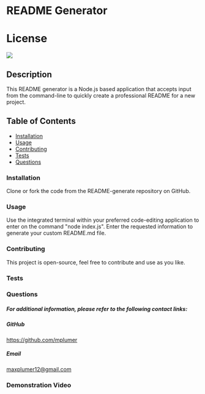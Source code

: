 
# README Generator

# License
![](https://img.shields.io/badge/License-GNU%20General%20Public%20License%20(GPL)-blue.svg)

## Description 
This README generator is a Node.js based application that accepts input from the command-line to quickly create a professional README for a new project.

## Table of Contents
* [Installation](#installation) 
* [Usage](#usage) 
* [Contributing](#contributing)
* [Tests](#tests)  
* [Questions](#questions)


### Installation
Clone or fork the code from the README-generate repository on GitHub.

### Usage
Use the integrated terminal within your preferred code-editing application to enter on the command "node index.js". Enter the requested information to generate your custom README.md file.

### Contributing
This project is open-source, feel free to contribute and use as you like.
### Tests



### Questions
##### For additional information, please refer to the following contact links:
    
##### GitHub
https://github.com/mplumer
    
##### Email
maxplumer12@gmail.com


### Demonstration Video
